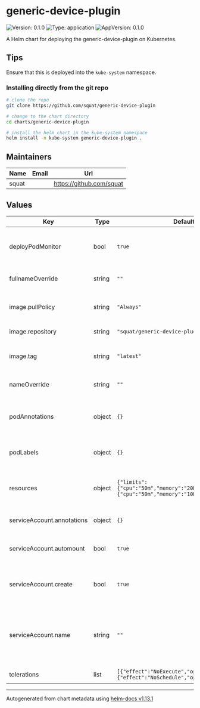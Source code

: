 # generic-device-plugin

![Version: 0.1.0](https://img.shields.io/badge/Version-0.1.0-informational?style=flat-square) ![Type: application](https://img.shields.io/badge/Type-application-informational?style=flat-square) ![AppVersion: 0.1.0](https://img.shields.io/badge/AppVersion-0.1.0-informational?style=flat-square)

A Helm chart for deploying the generic-device-plugin on Kubernetes.

## Tips

Ensure that this is deployed into the `kube-system` namespace.

### Installing directly from the git repo

```bash
# clone the repo
git clone https://github.com/squat/generic-device-plugin

# change to the chart directory
cd charts/generic-device-plugin

# install the helm chart in the kube-system namespace
helm install -n kube-system generic-device-plugin .
```

## Maintainers

| Name | Email | Url |
| ---- | ------ | --- |
| squat |  | <https://github.com/squat> |

## Values

| Key | Type | Default | Description |
|-----|------|---------|-------------|
| deployPodMonitor | bool | `true` | deploy the podMonitor (requires PodMonitor CRD to be installed) |
| fullnameOverride | string | `""` | override the fullname of the chart resources |
| image.pullPolicy | string | `"Always"` | image pullPolicy is set to always because tag is set to latest |
| image.repository | string | `"squat/generic-device-plugin"` | container image repo |
| image.tag | string | `"latest"` | Overrides the image tag whose default is the chart appVersion. |
| nameOverride | string | `""` | override the name of the chart resources |
| podAnnotations | object | `{}` | additional annotations for the generic-device-plugin pod |
| podLabels | object | `{}` | additional labels for the generic-device-plugin pod |
| resources | object | `{"limits":{"cpu":"50m","memory":"20Mi"},"requests":{"cpu":"50m","memory":"10Mi"}}` | resource requests and limits for the generic-device-plugin pod |
| serviceAccount.annotations | object | `{}` | Annotations to add to the service account |
| serviceAccount.automount | bool | `true` | Automatically mount a ServiceAccount's API credentials? |
| serviceAccount.create | bool | `true` | Specifies whether a service account should be created |
| serviceAccount.name | string | `""` | The name of the service account to use. If not set and create is true, a name is generated using the fullname template |
| tolerations | list | `[{"effect":"NoExecute","operator":"Exists"},{"effect":"NoSchedule","operator":"Exists"}]` | tolerations of kubernetes taints |

----------------------------------------------
Autogenerated from chart metadata using [helm-docs v1.13.1](https://github.com/norwoodj/helm-docs/releases/v1.13.1)
